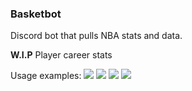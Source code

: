 ### Basketbot
Discord bot that pulls NBA stats and data.

**W.I.P**
Player career stats

Usage examples:
![](data/boxscore)
![](data/standings)
![](data/roster)
![](data/live)
